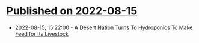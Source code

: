 # [Published on 2022-08-15](index.md)

* [2022-08-15, 15:22:00](https://science.slashdot.org/story/22/08/15/1518202/a-desert-nation-turns-to-hydroponics-to-make-feed-for-its-livestock?utm_source=rss1.0mainlinkanon&utm_medium=feed) - [A Desert Nation Turns To Hydroponics To Make Feed for Its Livestock](https://science.slashdot.org/story/22/08/15/1518202/a-desert-nation-turns-to-hydroponics-to-make-feed-for-its-livestock?utm_source=rss1.0mainlinkanon&utm_medium=feed)
